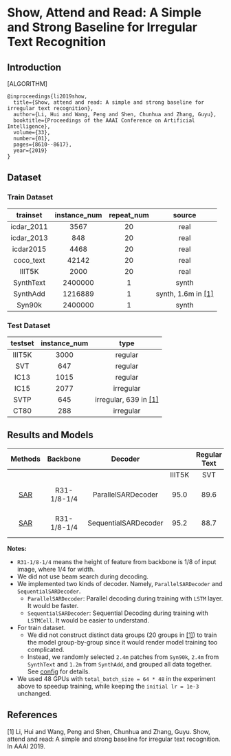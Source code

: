 # Show, Attend and Read: A Simple and Strong Baseline for Irregular Text Recognition

## Introduction

[ALGORITHM]

```
@inproceedings{li2019show,
  title={Show, attend and read: A simple and strong baseline for irregular text recognition},
  author={Li, Hui and Wang, Peng and Shen, Chunhua and Zhang, Guyu},
  booktitle={Proceedings of the AAAI Conference on Artificial Intelligence},
  volume={33},
  number={01},
  pages={8610--8617},
  year={2019}
}
```

## Dataset

### Train Dataset

|  trainset  | instance_num | repeat_num |          source          |
| :--------: | :----------: | :--------: | :----------------------: |
| icdar_2011 |     3567     |     20     |           real           |
| icdar_2013 |     848      |     20     |           real           |
| icdar2015  |     4468     |     20     |           real           |
| coco_text  |    42142     |     20     |           real           |
|   IIIT5K   |     2000     |     20     |           real           |
| SynthText  |   2400000    |     1      |          synth           |
|  SynthAdd  |   1216889    |     1      | synth, 1.6m in [[1]](#1) |
|   Syn90k   |   2400000    |     1      |          synth           |

### Test Dataset

| testset | instance_num |            type             |
| :-----: | :----------: | :-------------------------: |
| IIIT5K  |     3000     |           regular           |
|   SVT   |     647      |           regular           |
|  IC13   |     1015     |           regular           |
|  IC15   |     2077     |          irregular          |
|  SVTP   |     645      | irregular, 639 in [[1]](#1) |
|  CT80   |     288      |          irregular          |

## Results and Models
| Methods|Backbone|Decoder||Regular Text||||Irregular Text||download|
| :-------------: | :-----: | :-----: | :-----: | :------: | :-----: | :----: | :-----: | :-----: | :-----: |:-----: |
||||IIIT5K|SVT|IC13||IC15|SVTP|CT80|
|[SAR](/configs/textrecog/sar/sar_r31_parallel_decoder_academic.py)|R31-1/8-1/4|ParallelSARDecoder|95.0|89.6|93.7||79.0|82.2|88.9|[model](https://download.openmmlab.com/mmocr/textrecog/sar/sar_r31_parallel_decoder_academic-dba3a4a3.pth) &#124; [config](https://download.openmmlab.com/mmocr/textrecog/sar/sar_r31_parallel_decoder_academic.py) &#124; [log](https://download.openmmlab.com/mmocr/textrecog/sar/20210327_154129.log.json) |
|[SAR](configs/textrecog/sar/sar_r31_sequential_decoder_academic.py)|R31-1/8-1/4|SequentialSARDecoder|95.2|88.7|92.4||78.2|81.9|89.6|[model](https://download.openmmlab.com/mmocr/textrecog/sar/sar_r31_sequential_decoder_academic-d06c9a8e.pth) &#124; [config](https://download.openmmlab.com/mmocr/textrecog/sar/sar_r31_sequential_decoder_academic.py) &#124; [log](https://download.openmmlab.com/mmocr/textrecog/sar/20210330_105728.log.json)|

**Notes:**
- `R31-1/8-1/4` means the height of feature from backbone is 1/8 of input image, where 1/4 for width.
- We did not use beam search during decoding.
- We implemented two kinds of decoder. Namely, `ParallelSARDecoder` and `SequentialSARDecoder`.
  - `ParallelSARDecoder`: Parallel decoding during training with `LSTM` layer. It would be faster.
  - `SequentialSARDecoder`: Sequential Decoding during training with `LSTMCell`. It would be easier to understand.
- For train dataset.
  - We did not construct distinct data groups (20 groups in [[1]](#1)) to train the model group-by-group since it would render model training too complicated.
  - Instead, we randomly selected `2.4m` patches from `Syn90k`, `2.4m` from `SynthText` and `1.2m` from `SynthAdd`, and grouped all data together. See [config](https://download.openmmlab.com/mmocr/textrecog/sar/sar_r31_academic.py) for details.
- We used 48 GPUs with `total_batch_size = 64 * 48` in the experiment above to speedup training, while keeping the `initial lr = 1e-3` unchanged.

## References

<a id="1">[1]</a> Li, Hui and Wang, Peng and Shen, Chunhua and Zhang, Guyu. Show, attend and read: A simple and strong baseline for irregular text recognition. In AAAI 2019.
